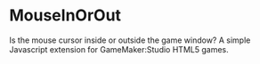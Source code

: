 # MouseInOrOut
Is the mouse cursor inside or outside the game window? A simple Javascript extension for GameMaker:Studio HTML5 games.

